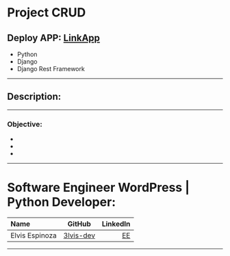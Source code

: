 # Project CRUD  

## Deploy APP: [LinkApp](#)

- Python
- Django
- Django Rest Framework


---

## Description:

---

### Objective:

- 
- 
- 

------------

# Software Engineer WordPress | Python Developer:

| Name | GitHub  | LinkedIn |
| :------------ |:---------------:| -----:|
| Elvis Espinoza  | [3lvis-dev](https://github.com/3lvis-dev) | [EE](https://www.linkedin.com/in/elvis-alexander-espinoza-) |

------------